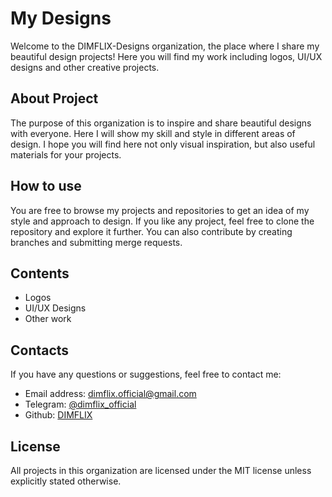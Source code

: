 # My Designs
Welcome to the DIMFLIX-Designs organization, the place where I share my beautiful design projects! Here you will find my work including logos, UI/UX designs and other creative projects.

## About Project
The purpose of this organization is to inspire and share beautiful designs with everyone. Here I will show my skill and style in different areas of design. I hope you will find here not only visual inspiration, but also useful materials for your projects.

## How to use
You are free to browse my projects and repositories to get an idea of my style and approach to design. If you like any project, feel free to clone the repository and explore it further. You can also contribute by creating branches and submitting merge requests.

## Contents
- Logos
- UI/UX Designs
- Other work

## Contacts
If you have any questions or suggestions, feel free to contact me:
- Email address: dimflix.official@gmail.com
- Telegram: [@dimflix_official](https://t.me/dimflix_official)
- Github: [DIMFLIX](https://github.com/DIMFLIX)

## License
All projects in this organization are licensed under the MIT license unless explicitly stated otherwise.

